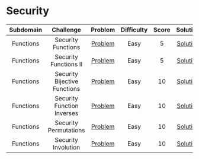 # Security

|        Subdomain         |                   Challenge                   |                                               Problem                                                | Difficulty | Score |                           Solution                           |
| :----------------------: | :-------------------------------------------: | :--------------------------------------------------------------------------------------------------: | :--------: | :---: |:------------------------------------------------------------:|
|        Functions         |              Security Functions               |         [Problem](https://www.hackerrank.com/challenges/security-tutorial-functions/problem)         |    Easy    |   5   |    [Solution](/security/functions/SecurityFunction.java)     |
|        Functions         |             Security Functions II             |            [Problem](https://www.hackerrank.com/challenges/security-function-ii/problem)             |    Easy    |   5   |    [Solution](/security/functions/SecurityFunction2.java)    |
|        Functions         |         Security Bijective Functions          |        [Problem](https://www.hackerrank.com/challenges/security-bijective-functions/problem)         |    Easy    |  10   |    [Solution](/security/functions/BijectiveFunction.java)    |
|        Functions         |          Security Function Inverses           |       [Problem](https://www.hackerrank.com/challenges/security-inverse-of-a-function/problem)        |    Easy    |  10   | [Solution](/security/functions/SecurityFunctionInverse.java) |
|        Functions         |             Security Permutations             |       [Problem](https://www.hackerrank.com/challenges/security-tutorial-permutations/problem)        |    Easy    |  10   |  [Solution](/security/functions/SecurityPermutations.java)   |
|        Functions         |              Security Involution              |             [Problem](https://www.hackerrank.com/challenges/security-involution/problem)             |    Easy    |  10   |   [Solution](/security/functions/SecurityInvolution.java)    |